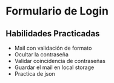 # Formulario de Login
## Habilidades Practicadas
- Mail con validación de formato
- Ocultar la contraseña
- Validar coincidencia de contraseñas
- Guardar el mail en local storage
- Practica de json